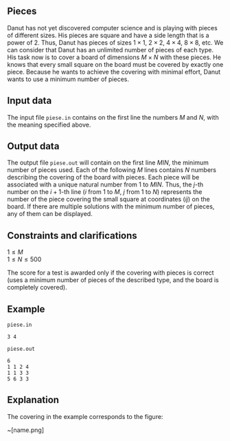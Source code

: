 ## Pieces

Danut has not yet discovered computer science and is playing with pieces of different sizes. His pieces are square and have a side length that is a power of $2$. Thus, Danut has pieces of sizes $1×1$, $2×2$, $4×4$, $8×8$, etc. We can consider that Danut has an unlimited number of pieces of each type. His task now is to cover a board of dimensions $M \times N$ with these pieces. He knows that every small square on the board must be covered by exactly one piece. Because he wants to achieve the covering with minimal effort, Danut wants to use a minimum number of pieces.

## Input data

The input file `piese.in` contains on the first line the numbers $M$ and $N$, with the meaning specified above.

## Output data

The output file `piese.out` will contain on the first line $MIN$, the minimum number of pieces used. Each of the following $M$ lines contains $N$ numbers describing the covering of the board with pieces. Each piece will be associated with a unique natural number from $1$ to $MIN$. Thus, the $j$-th number on the $i+1$-th line ($i$ from $1$ to $M$, $j$ from $1$ to $N$) represents the number of the piece covering the small square at coordinates $(i j)$ on the board. If there are multiple solutions with the minimum number of pieces, any of them can be displayed.

## Constraints and clarifications

$1 \leq M$  
$1 \leq N \leq 500$

The score for a test is awarded only if the covering with pieces is correct (uses a minimum number of pieces of the described type, and the board is completely covered).

## Example

`piese.in` 
```
3 4
```

`piese.out` 
```
6
1 1 2 4
1 1 3 3
5 6 3 3
```

## Explanation

The covering in the example corresponds to the figure:

~[name.png]